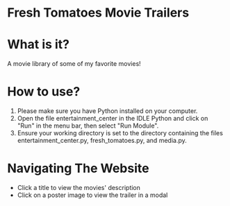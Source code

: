 # Fresh Tomatoes Movie Trailers

# What is it?

A movie library of some of my favorite movies!

# How to use?

1. Please make sure you have Python installed on your computer.
2. Open the file entertainment_center in the IDLE Python and click on "Run" in the menu bar, then select "Run Module".
3. Ensure your working directory is set to the directory containing the files entertainment_center.py, fresh_tomatoes.py, and media.py.

# Navigating The Website

- Click a title to view the movies' description
- Click on a poster image to view the trailer in a modal

